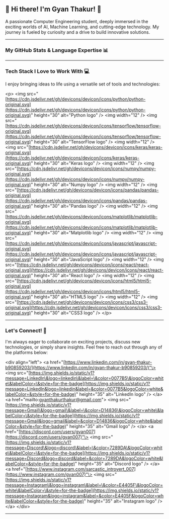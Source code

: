 ## 👋 Hi there\! I'm Gyan Thakur\! 🚀

A passionate Computer Engineering student, deeply immersed in the exciting worlds of AI, Machine Learning, and cutting-edge technology. My journey is fueled by curiosity and a drive to build innovative solutions.

-----

### My GitHub Stats & Language Expertise 📊

-----

### Tech Stack I Love to Work With 💻

I enjoy bringing ideas to life using a versatile set of tools and technologies:

\<p\>
\<img src="[https://cdn.jsdelivr.net/gh/devicons/devicon/icons/python/python-original.svg](https://cdn.jsdelivr.net/gh/devicons/devicon/icons/python/python-original.svg)" height="30" alt="Python logo" /\>
\<img width="12" /\>
\<img src="[https://cdn.jsdelivr.net/gh/devicons/devicon/icons/tensorflow/tensorflow-original.svg](https://cdn.jsdelivr.net/gh/devicons/devicon/icons/tensorflow/tensorflow-original.svg)" height="30" alt="TensorFlow logo" /\>
\<img width="12" /\>
\<img src="[https://cdn.jsdelivr.net/gh/devicons/devicon/icons/keras/keras-original.svg](https://cdn.jsdelivr.net/gh/devicons/devicon/icons/keras/keras-original.svg)" height="30" alt="Keras logo" /\>
\<img width="12" /\>
\<img src="[https://cdn.jsdelivr.net/gh/devicons/devicon/icons/numpy/numpy-original.svg](https://cdn.jsdelivr.net/gh/devicons/devicon/icons/numpy/numpy-original.svg)" height="30" alt="Numpy logo" /\>
\<img width="12" /\>
\<img src="[https://cdn.jsdelivr.net/gh/devicons/devicon/icons/pandas/pandas-original.svg](https://cdn.jsdelivr.net/gh/devicons/devicon/icons/pandas/pandas-original.svg)" height="30" alt="Pandas logo" /\>
\<img width="12" /\>
\<img src="[https://cdn.jsdelivr.net/gh/devicons/devicon/icons/matplotlib/matplotlib-original.svg](https://cdn.jsdelivr.net/gh/devicons/devicon/icons/matplotlib/matplotlib-original.svg)" height="30" alt="Matplotlib logo" /\>
\<img width="12" /\>
\<img src="[https://cdn.jsdelivr.net/gh/devicons/devicon/icons/javascript/javascript-original.svg](https://cdn.jsdelivr.net/gh/devicons/devicon/icons/javascript/javascript-original.svg)" height="30" alt="JavaScript logo" /\>
\<img width="12" /\>
\<img src="[https://cdn.jsdelivr.net/gh/devicons/devicon/icons/react/react-original.svg](https://cdn.jsdelivr.net/gh/devicons/devicon/icons/react/react-original.svg)" height="30" alt="React logo" /\>
\<img width="12" /\>
\<img src="[https://cdn.jsdelivr.net/gh/devicons/devicon/icons/html5/html5-original.svg](https://cdn.jsdelivr.net/gh/devicons/devicon/icons/html5/html5-original.svg)" height="30" alt="HTML5 logo" /\>
\<img width="12" /\>
\<img src="[https://cdn.jsdelivr.net/gh/devicons/devicon/icons/css3/css3-original.svg](https://cdn.jsdelivr.net/gh/devicons/devicon/icons/css3/css3-original.svg)" height="30" alt="CSS3 logo" /\>
\</p\>

-----

### Let's Connect\! 📱

I'm always eager to collaborate on exciting projects, discuss new technologies, or simply share insights. Feel free to reach out through any of the platforms below:

\<div align="left"\>
\<a href="[https://www.linkedin.com/in/gyan-thakur-b90859203/](https://www.linkedin.com/in/gyan-thakur-b90859203/)"\>
\<img src="[https://img.shields.io/static/v1?message=LinkedIn\&logo=linkedin\&label=\&color=0077B5\&logoColor=white\&labelColor=\&style=for-the-badge](https://img.shields.io/static/v1?message=LinkedIn&logo=linkedin&label=&color=0077B5&logoColor=white&labelColor=&style=for-the-badge)" height="35" alt="LinkedIn logo" /\>
\</a\>
\<a href="mailto:gyanthakurthakur@gmail.com"\>
\<img src="[https://img.shields.io/static/v1?message=Gmail\&logo=gmail\&label=\&color=D14836\&logoColor=white\&labelColor=\&style=for-the-badge](https://img.shields.io/static/v1?message=Gmail&logo=gmail&label=&color=D14836&logoColor=white&labelColor=&style=for-the-badge)" height="35" alt="Gmail logo" /\>
\</a\>
\<a href="[https://discord.com/users/gyan007](https://discord.com/users/gyan007)"\>
\<img src="[https://img.shields.io/static/v1?message=Discord\&logo=discord\&label=\&color=7289DA\&logoColor=white\&labelColor=\&style=for-the-badge](https://img.shields.io/static/v1?message=Discord&logo=discord&label=&color=7289DA&logoColor=white&labelColor=&style=for-the-badge)" height="35" alt="Discord logo" /\>
\</a\>
\<a href="[https://www.instagram.com/sarcastic_introvert_007](https://www.instagram.com/gyan007)"\>
\<img src="[https://img.shields.io/static/v1?message=Instagram\&logo=instagram\&label=\&color=E4405F\&logoColor=white\&labelColor=\&style=for-the-badge](https://img.shields.io/static/v1?message=Instagram&logo=instagram&label=&color=E4405F&logoColor=white&labelColor=&style=for-the-badge)" height="35" alt="Instagram logo" /\>
\</a\>
\</div\>

-----
